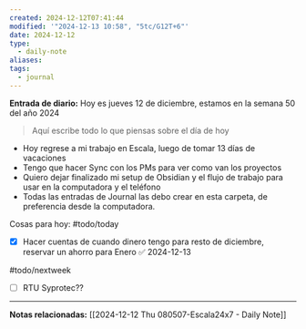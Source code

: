 ```yaml
---
created: 2024-12-12T07:41:44
modified: '"2024-12-13 10:58", "5tc/G12T+6"'
date: 2024-12-12
type:
  - daily-note
aliases: 
tags:
  - journal
---
```

**Entrada de diario:** 
Hoy es jueves 12 de diciembre, estamos en la semana 50 del año 2024

> Aquí escribe todo lo que piensas sobre el día de hoy

- Hoy regrese a mi trabajo en Escala, luego de tomar 13 días de vacaciones
- Tengo que hacer Sync con los PMs para ver como van los proyectos
- Quiero dejar finalizado mi setup de Obsidian y el flujo de trabajo para usar en la computadora y el teléfono
- Todas las entradas de Journal las debo crear en esta carpeta, de preferencia desde la computadora.

Cosas para hoy:
#todo/today
- [x] Hacer cuentas de cuando dinero tengo para resto de diciembre, reservar un ahorro para Enero ✅ 2024-12-13

#todo/nextweek
- [ ] RTU Syprotec??

----
**Notas relacionadas:**
[[2024-12-12 Thu 080507-Escala24x7 - Daily Note]]
